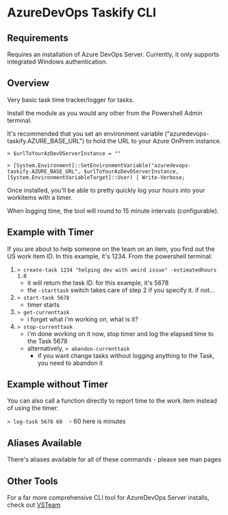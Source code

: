 # AzureDevOps Taskify CLI

## Requirements
Requires an installation of Azure DevOps Server. Currently, it only supports integrated Windows authentication.

## Overview
Very basic task time tracker/logger for tasks.

Install the module as you would any other from the Powershell Admin terminal.  

It's recommended that you set an environment variable ("azuredevops-taskify.AZURE_BASE_URL") to hold the URL to your Azure OnPrem instance.

`> $urlToYourAzDevOServerInstance = ""`

`> [System.Environment]::SetEnvironmentVariable("azuredevops-taskify.AZURE_BASE_URL", $urlToYourAzDevOServerInstance, [System.EnvironmentVariableTarget]::User) | Write-Verbose;`

Once installed, you'll be able to pretty quickly log your hours into your workitems with a timer.

When logging time, the tool will round to 15 minute intervals (configurable).

## Example with Timer
If you are about to help someone on the team on an item, you find out the US work item ID.  In this example, it's 1234.  From the powershell terminal:

1. `> create-task 1234 "helping dev with weird issue" -estimatedhours 1.0` 
    - it will return the task ID. for this example, it's 5678
    - the `-starttask` switch takes care of step 2 if you specify it.  if not...
2. `> start-task 5678` 
    - timer starts
3. `> get-currenttask`
    - i forget what i'm working on, what is it?
4. `> stop-currenttask`
    - i'm done working on it now, stop timer and log the elapsed time to the Task 5678
    - alternatively, `> abandon-currenttask` 
        + if you want change tasks without logging anything to the Task, you need to abandon it
	

## Example without Timer
You can also call a function directly to report time to the work item instead of using the timer:

`> log-task 5678 60`
&nbsp;&nbsp;&nbsp;- 60 here is minutes


## Aliases Available
There's aliases available for all of these commands - please see man pages


## Other Tools
For a far more comprehensive CLI tool for AzureDevOps Server installs, check out [VSTeam](https://github.com/DarqueWarrior/vsteam)
